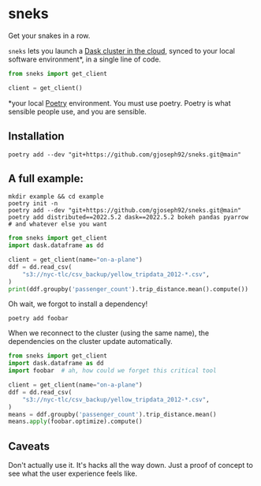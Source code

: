 # sneks

Get your snakes in a row.

`sneks` lets you launch a [Dask cluster in the cloud](https://coiled.io/), synced to your local software environment\*, in a single line of code.

```python
from sneks import get_client

client = get_client()
```

\*your local [Poetry](https://python-poetry.org/) environment. You must use poetry. Poetry is what sensible people use, and you are sensible.

## Installation

```shell
poetry add --dev "git+https://github.com/gjoseph92/sneks.git@main"
```

## A full example:

```shell
mkdir example && cd example
poetry init -n
poetry add --dev "git+https://github.com/gjoseph92/sneks.git@main"
poetry add distributed==2022.5.2 dask==2022.5.2 bokeh pandas pyarrow  # and whatever else you want
```
```python
from sneks import get_client
import dask.dataframe as dd

client = get_client(name="on-a-plane")
ddf = dd.read_csv(
    "s3://nyc-tlc/csv_backup/yellow_tripdata_2012-*.csv",
)
print(ddf.groupby('passenger_count').trip_distance.mean().compute())
```

Oh wait, we forgot to install a dependency!
```shell
poetry add foobar
```

When we reconnect to the cluster (using the same name), the dependencies on the cluster update automatically.
```python
from sneks import get_client
import dask.dataframe as dd
import foobar  # ah, how could we forget this critical tool

client = get_client(name="on-a-plane")
ddf = dd.read_csv(
    "s3://nyc-tlc/csv_backup/yellow_tripdata_2012-*.csv",
)
means = ddf.groupby('passenger_count').trip_distance.mean()
means.apply(foobar.optimize).compute()

```

## Caveats

Don't actually use it. It's hacks all the way down. Just a proof of concept to see what the user experience feels like.
